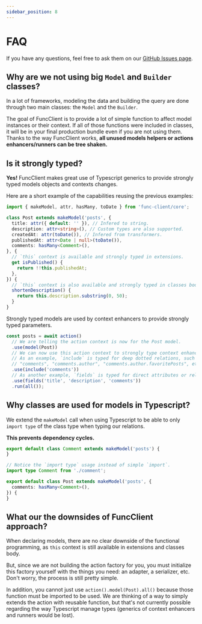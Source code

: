 ```yaml
---
sidebar_position: 8
---
```


# FAQ

If you have any questions, feel free to ask them on our
[GitHub Issues page](https://github.com/paul-thebaud/func-client/issues).

## Why are we not using big `Model` and `Builder` classes?

In a lot of frameworks, modeling the data and building the query are done
through two main classes: the `Model` and the `Builder`.

The goal of FuncClient is to provide a lot of simple function to affect model
instances or their context. If all of those functions were included in classes,
it will be in your final production bundle even if you are not using them.
Thanks to the way FuncClient works, **all unused models helpers or actions
enhancers/runners can be tree shaken.**

## Is it strongly typed?

**Yes!** FuncClient makes great use of Typescript generics to provide strongly
typed models objects and contexts changes.

Here are a short example of the capabilities reusing the previous examples:

```typescript title="post.ts"
import { makeModel, attr, hasMany, toDate } from 'func-client/core';

class Post extends makeModel('posts', {
  title: attr({ default: '' }), // Infered to string.
  description: attr<string>(), // Custom types are also supported.
  createdAt: attr(toDate()), // Infered from transformers.
  publishedAt: attr<Date | null>(toDate()),
  comments: hasMany<Comment>(),
}, {
  // `this` context is available and strongly typed in extensions.
  get isPublished() {
    return !!this.publishedAt;
  },
}) {
  // `this` context is also available and strongly typed in classes body.
  shortenDescription() {
    return this.description.substring(0, 50);
  }
}
```

Strongly typed models are used by context enhancers to provide strongly typed
parameters.

```typescript
const posts = await action()
  // We are telling the action context is now for the Post model.
  .use(model(Post))
  // We can now use this action context to strongly type context enhancer params.
  // As an example, `include` is typed for deep dotted relations, such as:
  // "comments", "comments.author", "comments.author.favoritePosts", etc.
  .use(include('comments'))
  // As another example, `fields` is typed for direct attributes or relationships of the model.
  .use(fields('title', 'description', 'comments'))
  .run(all());
```

## Why classes are used for models in Typescript?

We extend the `makeModel` call when using Typescript to be able to
only `import type` of the class type when typing our relations.

**This prevents dependency cycles.**

```typescript title="comment.ts"
export default class Comment extends makeModel('posts') {
}
```

```typescript title="post.ts"
// Notice the `import type` usage instead of simple `import`.
import type Comment from './comment';

export default class Post extends makeModel('posts', {
  comments: hasMany<Comment>(),
}) {
}
```

## What our the downsides of FuncClient approach?

When declaring models, there are no clear downside of the functional
programming, as `this` context is still available in extensions and classes
body.

But, since we are not building the action factory for you, you must initialize
this factory yourself with the things you need: an adapter, a serializer, etc.
Don't worry, the process is still pretty simple.

In addition, you cannot just use `action().model(Post).all()` because those
function must be imported to be used. We are thinking of a way to simply extends
the action with reusable function, but that's not currently possible regarding
the way Typescript manage types (generics of context enhancers and runners
would be lost).
